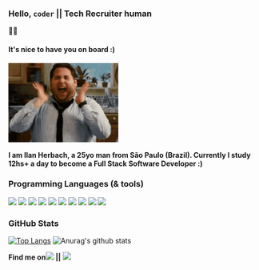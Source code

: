 ### Hello, `coder` || Tech Recruiter human

:raising_hand_man:

#### It's nice to have you on board :)

![](happy.gif)

**I am Ilan Herbach, a 25yo man from São Paulo (Brazil). Currently I study 12hs+ a day to become a Full Stack Software Developer :)**

### Programming Languages (& tools)

![](https://img.shields.io/badge/OS-Linux-informational?style=flat&logo=linux&logoColor=white&color=2bbc8a)
![](https://img.shields.io/badge/Editor-VSCode-informational?style=flat&logo=&logoColor=white&color=blue)
![](https://img.shields.io/badge/Code-NodeJS-informational?style=flat&logo=javascript&logoColor=white&color=3C873A)
![](https://img.shields.io/badge/Code-ExpressJS-informational?style=flat&logo=javascript&logoColor=white&color=3C873A)
![](https://img.shields.io/badge/Code-JavaScript-informational?style=flat&logo=javascript&logoColor=white&color=f9ab0f)
![](https://img.shields.io/badge/Code-ReactJS-informational?style=flat&logo=react&logoColor=white&color=60daf8)
![](https://img.shields.io/badge/Code-Flutter-informational?style=flat&logo=flutter&logoColor=white&color=54C5F8)
![](https://img.shields.io/badge/Code-MongoDB-informational?style=flat&logo=mongodb&logoColor=white&color=4db33d)
![](https://img.shields.io/badge/Code-MySQL-informational?style=flat&logo=mysql&logoColor=white&color=F29111)
![](https://img.shields.io/badge/Shell-ZSH-informational?style=flat&logo=gnu-bash&logoColor=white&color=green)

### GitHub Stats

[![Top Langs](https://github-readme-stats.vercel.app/api/top-langs/?username=ilan274&bg_color=0A0F0B&text_color=fff&title_color=99BC1A)](https://github.com/ilan274/)
![Anurag's github stats](https://github-readme-stats.vercel.app/api?username=ilan274&show_icons=true&theme=merko&text_color=fff)

**Find me on**[![](https://img.shields.io/badge/LinkedIn-informational?style=flat&logo=linkedin&logoColor=white&color=0e76a8)](https://www.linkedin.com/in/ilan-herbach/) **||** [![](https://img.shields.io/badge/Instagram-informational?style=flat&logo=instagram&logoColor=white&color=DD2A7B)](https://www.instagram.com/ilan.herbach/)
